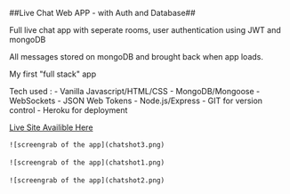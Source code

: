 ##Live Chat Web APP - with Auth and Database##

Full live chat app with seperate rooms, user authentication using JWT and mongoDB 

All messages stored on mongoDB and brought back when app loads.

My first "full stack" app

Tech used : 
    - Vanilla Javascript/HTML/CSS
    - MongoDB/Mongoose
    - WebSockets
    - JSON Web Tokens
    - Node.js/Express
    - GIT for version control
    - Heroku for deployment

[Live Site Availible Here](https://webchat-unichat.herokuapp.com/)

    ![screengrab of the app](chatshot3.png)

    ![screengrab of the app](chatshot1.png)

    ![screengrab of the app](chatshot2.png)